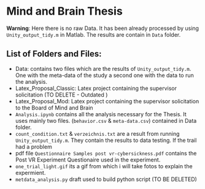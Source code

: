 # **Mind and Brain Thesis** 

**Warning**: Here there is no raw Data. It has been already processed by using `Unity_output_tidy.m` in Matlab. The results are contain in `Data` folder.

## **List of Folders and Files:**
- Data: contains two files which are the results of `Unity_output_tidy.m`. One with the meta-data of the study a second one with the data to run the analysis.  
- Latex_Proposal_Classic: Latex project containing the supervisor solicitation (TO DELETE - Outdated )
- Latex_Proposal_Mod: Latex project containing the supervisor solicitation to the Board of Mind and Brain
- `Analysis.ipynb` contains all the analysis necessary for the Thesis. It uses mainly two files. (`behavior.csv` & `meta-data.csv`) contained in Data folder.
- `count_condition.txt` & `verzeichnis.txt` are a result from running `Unity_output_tidy.m`. They contain the results to data testing. If the trail had a problem 
- pdf file `Questionnaire Samples post vr-cybersickness.pdf` contains the  Post VR Experiment Questionaire used in the experiment. 
- `one_trial_light.gif` its a gif from which i will take fotos to explain the expermient. 
- `metdata_analysis.py` draft used to build python script  (TO BE DELETED)






